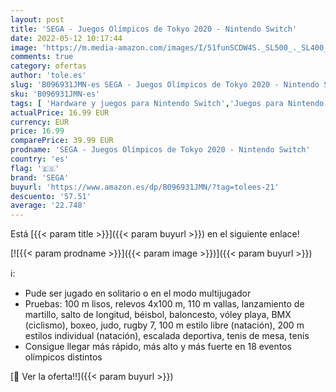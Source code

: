 ```yaml
---
layout: post
title: 'SEGA - Juegos Olímpicos de Tokyo 2020 - Nintendo Switch'
date: 2022-05-12 10:17:44
image: 'https://m.media-amazon.com/images/I/51funSCDW4S._SL500_._SL400_.jpg'
comments: true
category: ofertas
author: 'tole.es'
slug: 'B096931JMN-es SEGA - Juegos Olímpicos de Tokyo 2020 - Nintendo Switch'
sku: 'B096931JMN-es'
tags: [ 'Hardware y juegos para Nintendo Switch','Juegos para Nintendo Switch','Videojuegos','nintendo','sega','🇪🇸', ]
actualPrice: 16.99 EUR
currency: EUR
price: 16.99
comparePrice: 39.99 EUR
prodname: 'SEGA - Juegos Olímpicos de Tokyo 2020 - Nintendo Switch'
country: 'es'
flag: '🇪🇸'
brand: 'SEGA'
buyurl: 'https://www.amazon.es/dp/B096931JMN/?tag=tolees-21'
descuento: '57.51'
average: '22.748'
---
```


Está [{{< param title >}}]({{< param buyurl >}}) en el siguiente enlace!

[![{{< param prodname >}}]({{< param image >}})]({{< param buyurl >}})

ℹ️:

- Pude ser jugado en solitario o en el modo multijugador
- Pruebas: 100 m lisos, relevos 4x100 m, 110 m vallas, lanzamiento de martillo, salto de longitud, béisbol, baloncesto, vóley playa, BMX (ciclismo), boxeo, judo, rugby 7, 100 m estilo libre (natación), 200 m estilos individual (natación), escalada deportiva, tenis de mesa, tenis
- Consigue llegar más rápido, más alto y más fuerte en 18 eventos olímpicos distintos

[🛒 Ver la oferta!!]({{< param buyurl >}})

